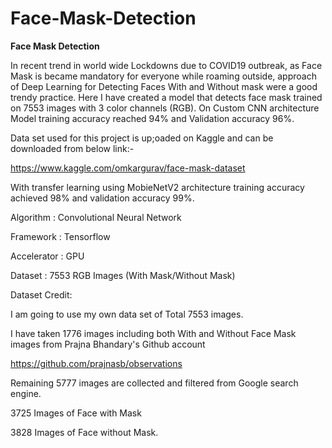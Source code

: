 # Face-Mask-Detection

**Face Mask Detection**

In recent trend in world wide Lockdowns due to COVID19 outbreak, as Face Mask is became mandatory for everyone while roaming outside, approach of Deep Learning for Detecting Faces With and Without mask were a good trendy practice. Here I have created a model that detects face mask trained on 7553 images with 3 color channels (RGB).
On Custom CNN architecture Model training accuracy reached 94% and Validation accuracy 96%.

Data set used for this project is up;oaded on Kaggle and can be downloaded from below link:-

https://www.kaggle.com/omkargurav/face-mask-dataset

With transfer learning using MobieNetV2 architecture training accuracy achieved 98% and validation accuracy 99%.

Algorithm : Convolutional Neural Network

Framework : Tensorflow

Accelerator : GPU

Dataset : 7553 RGB Images (With Mask/Without Mask)

Dataset Credit:

I am going to use my own data set of Total 7553 images.

I have taken 1776 images including both With and Without Face Mask images from Prajna Bhandary's Github account

https://github.com/prajnasb/observations

Remaining 5777 images are collected and filtered from Google search engine.

3725 Images of Face with Mask

3828 Images of Face without Mask.
